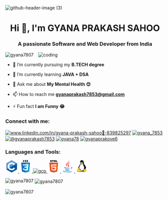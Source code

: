 ![github-header-image (3)](https://github.com/GYana7807/GYana7807/assets/158683308/b368fc40-e507-4ccf-9d86-cd6f5075f208)


<h1 align="center">Hi 👋, I'm GYANA PRAKASH SAHOO</h1>
<h3 align="center"> A passionate Software and Web Developer from India </h3>

<img align = "right" alt="coding" width="400" src="https://user-images.githubusercontent.com/115187902/230700872-d5f44b85-56c7-4e27-80a4-6e2db901e60c.gif">

<p align="left"> <img src="https://komarev.com/ghpvc/?username=gyana7807&label=Profile%20views&color=0e75b6&style=flat" alt="gyana7807" /> </p>

- 🔭 I’m currently pursuing my **B.TECH degree**

- 🌱 I’m currently learning **JAVA + DSA**

- 💬 Ask me about **My Mental Health 😊**

- 📫 How to reach me **gyanaprakash7853@gmail.com**

- ⚡ Fun fact **I am Funny 😂**

<h3 align="left">Connect with me:</h3>
<p align="left">
<a href="https://linkedin.com/in/www.linkedin.com/in/gyana-prakash-sahoo🦚-839825297" target="blank"><img align="center" src="https://raw.githubusercontent.com/rahuldkjain/github-profile-readme-generator/master/src/images/icons/Social/linked-in-alt.svg" alt="www.linkedin.com/in/gyana-prakash-sahoo🦚-839825297" height="30" width="40" /></a>
<a href="https://www.codechef.com/users/gyana_7853" target="blank"><img align="center" src="https://cdn.jsdelivr.net/npm/simple-icons@3.1.0/icons/codechef.svg" alt="gyana_7853" height="30" width="40" /></a>
<a href="https://www.hackerrank.com/@gyanaprakash7853" target="blank"><img align="center" src="https://raw.githubusercontent.com/rahuldkjain/github-profile-readme-generator/master/src/images/icons/Social/hackerrank.svg" alt="@gyanaprakash7853" height="30" width="40" /></a>
<a href="https://www.leetcode.com/gyana78" target="blank"><img align="center" src="https://raw.githubusercontent.com/rahuldkjain/github-profile-readme-generator/master/src/images/icons/Social/leet-code.svg" alt="gyana78" height="30" width="40" /></a>
<a href="https://auth.geeksforgeeks.org/user/gyanaprakove6" target="blank"><img align="center" src="https://raw.githubusercontent.com/rahuldkjain/github-profile-readme-generator/master/src/images/icons/Social/geeks-for-geeks.svg" alt="gyanaprakove6" height="30" width="40" /></a>
</p>

<h3 align="left">Languages and Tools:</h3>
<p align="left"> <a href="https://www.cprogramming.com/" target="_blank" rel="noreferrer"> <img src="https://raw.githubusercontent.com/devicons/devicon/master/icons/c/c-original.svg" alt="c" width="40" height="40"/> </a> <a href="https://www.w3schools.com/css/" target="_blank" rel="noreferrer"> <img src="https://raw.githubusercontent.com/devicons/devicon/master/icons/css3/css3-original-wordmark.svg" alt="css3" width="40" height="40"/> </a> <a href="https://cloud.google.com" target="_blank" rel="noreferrer"> <img src="https://www.vectorlogo.zone/logos/google_cloud/google_cloud-icon.svg" alt="gcp" width="40" height="40"/> </a> <a href="https://www.w3.org/html/" target="_blank" rel="noreferrer"> <img src="https://raw.githubusercontent.com/devicons/devicon/master/icons/html5/html5-original-wordmark.svg" alt="html5" width="40" height="40"/> </a> <a href="https://www.java.com" target="_blank" rel="noreferrer"> <img src="https://raw.githubusercontent.com/devicons/devicon/master/icons/java/java-original.svg" alt="java" width="40" height="40"/> </a> <a href="https://www.linux.org/" target="_blank" rel="noreferrer"> <img src="https://raw.githubusercontent.com/devicons/devicon/master/icons/linux/linux-original.svg" alt="linux" width="40" height="40"/> </a> </p>

<p><img align="left" src="https://github-readme-stats.vercel.app/api/top-langs?username=gyana7807&show_icons=true&locale=en&layout=compact" alt="gyana7807" /></p>

<p>&nbsp;<img align="center" src="https://github-readme-stats.vercel.app/api?username=gyana7807&show_icons=true&locale=en" alt="gyana7807" /></p>

<p><img align="center" src="https://github-readme-streak-stats.herokuapp.com/?user=gyana7807&" alt="gyana7807" /></p>
